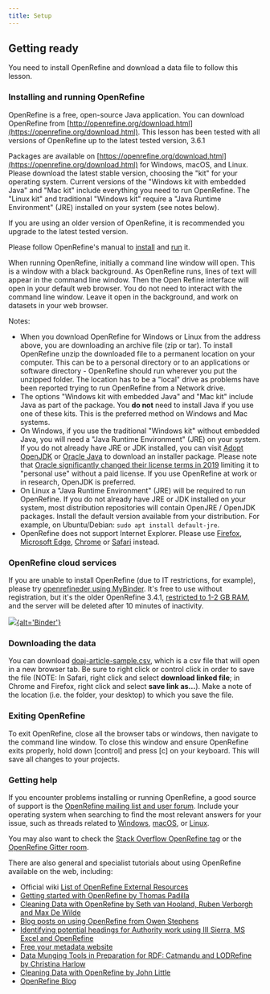 ```yaml
---
title: Setup
---
```


## Getting ready

You need to install OpenRefine and download a data file to follow this lesson.

### Installing and running OpenRefine

OpenRefine is a free, open-source Java application. You can download OpenRefine from
[http://openrefine.org/download.html](https://openrefine.org/download.html).
This lesson has been tested with all versions of OpenRefine up to the latest tested version, 3.6.1

Packages are available on [https://openrefine.org/download.html](https://openrefine.org/download.html) for Windows, macOS, and Linux.
Please download the latest stable version, choosing the "kit" for your operating system.
Current versions of the "Windows kit with embedded Java" and "Mac kit" include everything you need to run OpenRefine.
The "Linux kit" and traditional "Windows kit" require a "Java Runtime Environment" (JRE) installed on your system (see notes below).

If you are using an older version of OpenRefine, it is recommended you upgrade to the latest tested version.

Please follow OpenRefine's manual to [install](https://docs.openrefine.org/manual/installing) and [run](https://docs.openrefine.org/manual/running) it.

When running OpenRefine, initially a command line window will open. This is a window with a black background. As OpenRefine runs, lines of text will appear in the command line window. Then the Open Refine interface will open in your default web browser. You do not need to interact with the command line window. Leave it open in the background, and work on datasets in your web browser.

Notes:

- When you download OpenRefine for Windows or Linux from the address above, you are downloading an archive file
  (zip or tar). To install OpenRefine unzip the downloaded file to a permanent location on your computer. This can
  be to a personal directory or to an applications or software directory - OpenRefine should run wherever you put the
  unzipped folder. The location has to be a "local" drive as problems have been reported trying to run OpenRefine
  from a Network drive.
- The options "Windows kit with embedded Java" and "Mac kit" include Java as part of the package. You **do not**
  need to install Java if you use one of these kits. This is the preferred method on Windows and Mac systems.
- On Windows, if you use the traditional "Windows kit" without embedded Java, you will need a
  "Java Runtime Environment" (JRE) on your system. If you do not already have JRE or JDK installed,
  you can visit [Adopt OpenJDK](https://adoptopenjdk.net/) or [Oracle Java](https://java.com/en/download/)
  to download an installer package. Please note that
  [Oracle significantly changed their license terms in 2019](https://www.oracle.com/java/technologies/javase/jdk-faqs.html) limiting it to "personal use" without a paid license. If you use OpenRefine at work or in research, OpenJDK is preferred.
- On Linux a "Java Runtime Environment" (JRE) will be required to run OpenRefine. If you do not already have
  JRE or JDK installed on your system, most distribution repositories will contain OpenJRE / OpenJDK packages.
  Install the default version available from your distribution. For example, on Ubuntu/Debian:
  `sudo apt install default-jre`.
- OpenRefine does not support Internet Explorer. Please use [Firefox](https://www.mozilla.org/firefox/new/),
  [Microsoft Edge](https://www.microsoft.com/edge),
  [Chrome](https://www.google.com/chrome/) or [Safari](https://www.apple.com/safari/) instead.

### OpenRefine cloud services

If you are unable to install OpenRefine (due to IT restrictions, for example), please try
[openrefineder using MyBinder](https://github.com/betatim/openrefineder/).
It's free to use without registration, but it's the older OpenRefine 3.4.1,
[restricted to 1-2 GB RAM](https://mybinder.readthedocs.io/en/latest/about/user-guidelines.html#resources-available),
and the server will be deleted after 10 minutes of inactivity.

[![](https://mybinder.org/badge.svg){alt='Binder'}](https://mybinder.org/v2/gh/betatim/openrefineder/6ba108b?urlpath=%2Fopenrefine)

### Downloading the data

You can download [doaj-article-sample.csv](data/doaj-article-sample.csv), which is a csv file that will open in a new browser tab. Be sure to right click or control click in order to save the file (NOTE: In Safari, right click and select **download linked file**; in Chrome and Firefox, right click and select **save link as...**). Make a note of the location (i.e. the folder, your desktop) to which you save the file.

### Exiting OpenRefine

To exit OpenRefine, close all the browser tabs or windows, then navigate to the command line window. To close this window and ensure OpenRefine exits properly, hold down [control] and press [c] on your keyboard. This will save all changes to your projects.

### Getting help

If you encounter problems installing or running OpenRefine, a good source of support is the [OpenRefine mailing list and user forum](https://forum.openrefine.org).
Include your operating system when searching to find the most relevant answers for your issue, such as threads related to [Windows](https://forum.openrefine.org/search?q=windows), [macOS](https://forum.openrefine.org/search?q=macOS), or [Linux](https://forum.openrefine.org/search?q=linux).

You may also want to check the [Stack Overflow OpenRefine tag](https://stackoverflow.com/questions/tagged/openrefine) or the [OpenRefine Gitter room](https://gitter.im/OpenRefine/OpenRefine).

There are also general and specialist tutorials about using OpenRefine available on the web, including:

- Official wiki [List of OpenRefine External Resources](https://github.com/OpenRefine/OpenRefine/wiki/External-Resources)
- [Getting started with OpenRefine by Thomas Padilla](https://thomaspadilla.org/dataprep/)
- [Cleaning Data with OpenRefine by Seth van Hooland, Ruben Verborgh and Max De Wilde](https://programminghistorian.org/lessons/cleaning-data-with-openrefine)
- [Blog posts on using OpenRefine from Owen Stephens](https://www.meanboyfriend.com/overdue_ideas/tag/openrefine/?orderby=date&order=ASC)
- [Identifying potential headings for Authority work using III Sierra, MS Excel and OpenRefine](https://epublications.marquette.edu/lib_fac/81/)
- [Free your metadata website](https://freeyourmetadata.org)
- [Data Munging Tools in Preparation for RDF: Catmandu and LODRefine by Christina Harlow](https://journal.code4lib.org/articles/11013)
- [Cleaning Data with OpenRefine by John Little](https://libjohn.github.io/openrefine/)
- [OpenRefine Blog](https://openrefine.org/category/blog.html)


